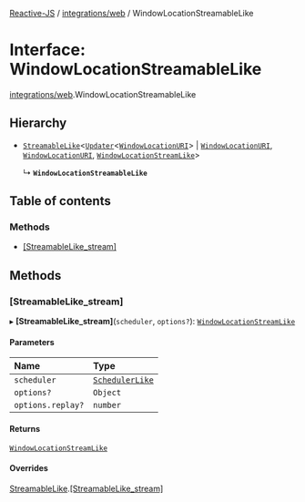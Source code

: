 [Reactive-JS](../README.md) / [integrations/web](../modules/integrations_web.md) / WindowLocationStreamableLike

# Interface: WindowLocationStreamableLike

[integrations/web](../modules/integrations_web.md).WindowLocationStreamableLike

## Hierarchy

- [`StreamableLike`](streaming.StreamableLike.md)<[`Updater`](../modules/functions.md#updater)<[`WindowLocationURI`](../modules/integrations_web.md#windowlocationuri)\> \| [`WindowLocationURI`](../modules/integrations_web.md#windowlocationuri), [`WindowLocationURI`](../modules/integrations_web.md#windowlocationuri), [`WindowLocationStreamLike`](integrations_web.WindowLocationStreamLike.md)\>

  ↳ **`WindowLocationStreamableLike`**

## Table of contents

### Methods

- [[StreamableLike\_stream]](integrations_web.WindowLocationStreamableLike.md#[streamablelike_stream])

## Methods

### [StreamableLike\_stream]

▸ **[StreamableLike_stream]**(`scheduler`, `options?`): [`WindowLocationStreamLike`](integrations_web.WindowLocationStreamLike.md)

#### Parameters

| Name | Type |
| :------ | :------ |
| `scheduler` | [`SchedulerLike`](scheduling.SchedulerLike.md) |
| `options?` | `Object` |
| `options.replay?` | `number` |

#### Returns

[`WindowLocationStreamLike`](integrations_web.WindowLocationStreamLike.md)

#### Overrides

[StreamableLike](streaming.StreamableLike.md).[[StreamableLike_stream]](streaming.StreamableLike.md#[streamablelike_stream])
